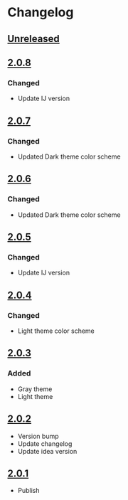 <!-- Keep a Changelog guide -> https://keepachangelog.com -->

# Changelog

## [Unreleased]

## [2.0.8]

### Changed
- Update IJ version

## [2.0.7]

### Changed
- Updated Dark theme color scheme

## [2.0.6]

### Changed
- Updated Dark theme color scheme

## [2.0.5]

### Changed
- Update IJ version

## [2.0.4]

### Changed
- Light theme color scheme

## [2.0.3]

### Added
- Gray theme
- Light theme

## [2.0.2]
- Version bump
- Update changelog 
- Update idea version

## [2.0.1]
- Publish

[Unreleased]: https://github.com/aKusaNas/aKusaN-no-Yami/compare/v2.0.8...HEAD
[2.0.8]: https://github.com/aKusaNas/aKusaN-no-Yami/compare/v2.0.7...v2.0.8
[2.0.7]: https://github.com/aKusaNas/aKusaN-no-Yami/compare/v2.0.6...v2.0.7
[2.0.6]: https://github.com/aKusaNas/aKusaN-no-Yami/compare/v2.0.5...v2.0.6
[2.0.5]: https://github.com/aKusaNas/aKusaN-no-Yami/compare/v2.0.3...v2.0.5
[2.0.4]: https://github.com/aKusaNas/aKusaN-no-Yami/compare/v2.0.5...v2.0.4
[2.0.3]: https://github.com/aKusaNas/aKusaN-no-Yami/compare/v2.0.2...v2.0.3
[2.0.2]: https://github.com/aKusaNas/aKusaN-no-Yami/compare/v2.0.1...v2.0.2
[2.0.1]: https://github.com/aKusaNas/aKusaN-no-Yami/commits/v2.0.1
